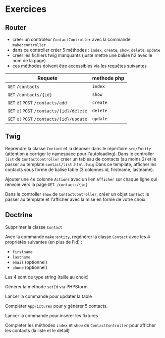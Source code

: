 # Exercices

## Router

* créer un contrôleur `ContactController` avec la commande `make:controller`
* dans ce controller créer 5 méthodes : `index`, `create`, `show`, `delete`, `update`
* créer les fichiers twig manquants (juste mettre une balise h2 avec le nom de la page)
* ces méthodes doivent être accessibles via les requêtes suivantes

| Requete                                 | methode php |
|-----------------------------------------|-------------|
| `GET` `/contacts`                       | `index`     |
| `GET` `/contacts/{id}`                  | `show`      |
| `GET` et `POST` `/contacts/add`         | `create`    |
| `GET` et `POST` `/contacts/{id}/delete` | `delete`    |
| `GET` et `POST` `/contacts/{id}/update` | `update`    |

## Twig

Reprendre la classe `Contact` et la déposer dans le répertoire `src/Entity` (attention à corriger le namespace pour l'autoloading).
Dans le controller `list` de `ContactController` créer un tableau de contacts (au moins 2) et le passer au template `contact/list.html.twig`
Dans ce template, afficher les contacts sous forme de balise table (3 colonnes id, firstname, lastname).

Ajouter une 4e colonne `Actions` avec un lien `Afficher` sur chaque ligne qui renvoie vers la page `GET /contacts/{id}`

Dans le controller `show` de `ContactController`, créer un objet `Contact` le passer au template et l'afficher avec la mise en forme de votre choix.

## Doctrine

Supprimer la classe `Contact`

Avec la commande `make:entity`, regénérer la classe `Contact` avec les 4 propriétés suivantes (en plus de l'id) :

- `firstname`
- `lastname`
- `email` (optionnel)
- `phone` (optionnel)

Les 4 sont de type string (taille au choix)

Générer la méthode `setId` via PHPStorm

Lancer la commande pour updater la table

Compléter `AppFixtures` pour y générer 5 contacts.

Lancer la commande pour insérer les fixtures

Compléter les méthodes `index` et `show` de `ContactController` pour afficher les contacts (la liste et le détail)
